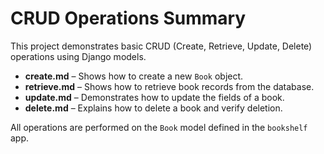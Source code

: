 # CRUD Operations Summary

This project demonstrates basic CRUD (Create, Retrieve, Update, Delete) operations using Django models.

- **create.md** – Shows how to create a new `Book` object.
- **retrieve.md** – Shows how to retrieve book records from the database.
- **update.md** – Demonstrates how to update the fields of a book.
- **delete.md** – Explains how to delete a book and verify deletion.

All operations are performed on the `Book` model defined in the `bookshelf` app.
